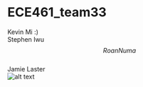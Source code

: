# ECE461_team33

Kevin Mi :)  
Stephen Iwu $$  
Roan Numa $$  
Jamie Laster  
![alt text](https://github.com/KevinMi2023p/ECE461_team33/blob/main/cheeto%20cat.png)  
